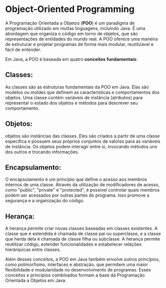 # Object-Oriented Programming

A Programação Orientada a Objetos (**POO**) é um paradigma de programação utilizado em muitas linguagens, incluindo 
Java. É uma abordagem que organiza o código em torno de objetos, que são representações de entidades do mundo real. 
A POO oferece uma maneira de estruturar e projetar programas de forma mais modular, reutilizável e fácil de entender.

Em Java, a POO é baseada em quatro **conceitos fundamentais**:

## Classes: 

As classes são as estruturas fundamentais da POO em Java. Elas são modelos ou moldes que definem as 
características e comportamentos dos objetos. Uma classe contém variáveis de instância (atributos) para representar 
o estado dos objetos e métodos para descrever seu comportamento.

## Objetos: 

objetos são instâncias das classes. Eles são criados a partir de uma classe específica e possuem seus 
próprios conjuntos de valores para as variáveis de instância. Os objetos podem interagir entre si, invocando métodos 
uns dos outros e trocando informações.

## Encapsulamento: 

O encapsulamento é um princípio que define o acesso aos membros internos de uma classe. Através 
da utilização de modificadores de acesso, como "public", "private" e "protected", é possível controlar quais membros 
podem ser acessados por outras partes do programa. Isso promove a segurança e a organização do código.

## Herança: 

A herança permite criar novas classes baseadas em classes existentes. A classe que é estendida é chamada 
de classe pai ou superclasse, e a classe que herda dela é chamada de classe filha ou subclasse. A herança permite 
reutilizar código, estender funcionalidades e estabelecer relações hierárquicas entre classes.

Além desses conceitos, a POO em Java também envolve outros princípios, como polimorfismo, interfaces e abstração, 
que permitem uma maior flexibilidade e modularidade no desenvolvimento de programas. Esses conceitos e princípios 
combinados formam a base da Programação Orientada a Objetos em Java.